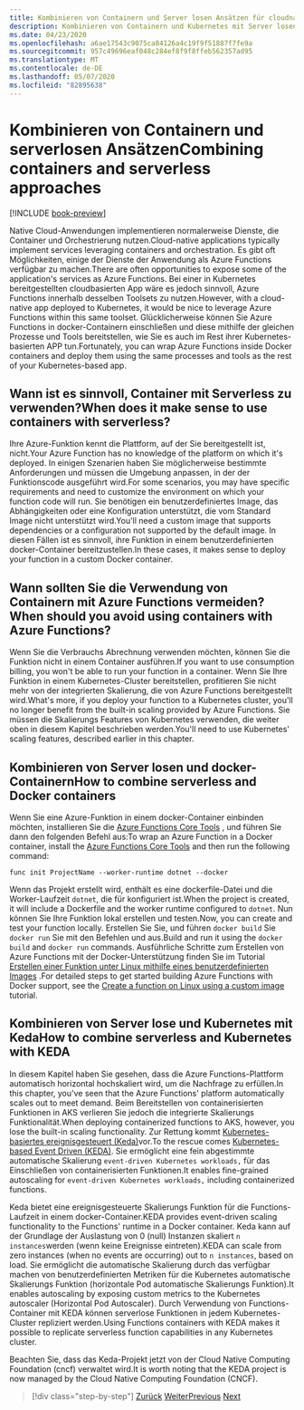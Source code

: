 ```yaml
---
title: Kombinieren von Containern und Server losen Ansätzen für cloudnative Dienste
description: Kombinieren von Containern und Kubernetes mit Server losen Ansätzen
ms.date: 04/23/2020
ms.openlocfilehash: a6ae17543c9075ca84126a4c19f9f51887f7fe9a
ms.sourcegitcommit: 957c49696eaf048c284ef8f9f8ffeb562357ad95
ms.translationtype: MT
ms.contentlocale: de-DE
ms.lasthandoff: 05/07/2020
ms.locfileid: "82895638"
---
```

# <a name="combining-containers-and-serverless-approaches"></a><span data-ttu-id="b6647-103">Kombinieren von Containern und serverlosen Ansätzen</span><span class="sxs-lookup"><span data-stu-id="b6647-103">Combining containers and serverless approaches</span></span>

[!INCLUDE [book-preview](../../../includes/book-preview.md)]

<span data-ttu-id="b6647-104">Native Cloud-Anwendungen implementieren normalerweise Dienste, die Container und Orchestrierung nutzen.</span><span class="sxs-lookup"><span data-stu-id="b6647-104">Cloud-native applications typically implement services leveraging containers and orchestration.</span></span> <span data-ttu-id="b6647-105">Es gibt oft Möglichkeiten, einige der Dienste der Anwendung als Azure Functions verfügbar zu machen.</span><span class="sxs-lookup"><span data-stu-id="b6647-105">There are often opportunities to expose some of the application's services as Azure Functions.</span></span> <span data-ttu-id="b6647-106">Bei einer in Kubernetes bereitgestellten cloudbasierten App wäre es jedoch sinnvoll, Azure Functions innerhalb desselben Toolsets zu nutzen.</span><span class="sxs-lookup"><span data-stu-id="b6647-106">However, with a cloud-native app deployed to Kubernetes, it would be nice to leverage Azure Functions within this same toolset.</span></span> <span data-ttu-id="b6647-107">Glücklicherweise können Sie Azure Functions in docker-Containern einschließen und diese mithilfe der gleichen Prozesse und Tools bereitstellen, wie Sie es auch im Rest ihrer Kubernetes-basierten APP tun.</span><span class="sxs-lookup"><span data-stu-id="b6647-107">Fortunately, you can wrap Azure Functions inside Docker containers and deploy them using the same processes and tools as the rest of your Kubernetes-based app.</span></span>

## <a name="when-does-it-make-sense-to-use-containers-with-serverless"></a><span data-ttu-id="b6647-108">Wann ist es sinnvoll, Container mit Serverless zu verwenden?</span><span class="sxs-lookup"><span data-stu-id="b6647-108">When does it make sense to use containers with serverless?</span></span>

<span data-ttu-id="b6647-109">Ihre Azure-Funktion kennt die Plattform, auf der Sie bereitgestellt ist, nicht.</span><span class="sxs-lookup"><span data-stu-id="b6647-109">Your Azure Function has no knowledge of the platform on which it's deployed.</span></span> <span data-ttu-id="b6647-110">In einigen Szenarien haben Sie möglicherweise bestimmte Anforderungen und müssen die Umgebung anpassen, in der der Funktionscode ausgeführt wird.</span><span class="sxs-lookup"><span data-stu-id="b6647-110">For some scenarios, you may have specific requirements and need to customize the environment on which your function code will run.</span></span> <span data-ttu-id="b6647-111">Sie benötigen ein benutzerdefiniertes Image, das Abhängigkeiten oder eine Konfiguration unterstützt, die vom Standard Image nicht unterstützt wird.</span><span class="sxs-lookup"><span data-stu-id="b6647-111">You'll need a custom image that supports dependencies or a configuration not supported by the default image.</span></span> <span data-ttu-id="b6647-112">In diesen Fällen ist es sinnvoll, ihre Funktion in einem benutzerdefinierten docker-Container bereitzustellen.</span><span class="sxs-lookup"><span data-stu-id="b6647-112">In these cases, it makes sense to deploy your function in a custom Docker container.</span></span>

## <a name="when-should-you-avoid-using-containers-with-azure-functions"></a><span data-ttu-id="b6647-113">Wann sollten Sie die Verwendung von Containern mit Azure Functions vermeiden?</span><span class="sxs-lookup"><span data-stu-id="b6647-113">When should you avoid using containers with Azure Functions?</span></span>

<span data-ttu-id="b6647-114">Wenn Sie die Verbrauchs Abrechnung verwenden möchten, können Sie die Funktion nicht in einem Container ausführen.</span><span class="sxs-lookup"><span data-stu-id="b6647-114">If you want to use consumption billing, you won't be able to run your function in a container.</span></span> <span data-ttu-id="b6647-115">Wenn Sie Ihre Funktion in einem Kubernetes-Cluster bereitstellen, profitieren Sie nicht mehr von der integrierten Skalierung, die von Azure Functions bereitgestellt wird.</span><span class="sxs-lookup"><span data-stu-id="b6647-115">What's more, if you deploy your function to a Kubernetes cluster, you'll no longer benefit from the built-in scaling provided by Azure Functions.</span></span> <span data-ttu-id="b6647-116">Sie müssen die Skalierungs Features von Kubernetes verwenden, die weiter oben in diesem Kapitel beschrieben werden.</span><span class="sxs-lookup"><span data-stu-id="b6647-116">You'll need to use Kubernetes' scaling features, described earlier in this chapter.</span></span>

## <a name="how-to-combine-serverless-and-docker-containers"></a><span data-ttu-id="b6647-117">Kombinieren von Server losen und docker-Containern</span><span class="sxs-lookup"><span data-stu-id="b6647-117">How to combine serverless and Docker containers</span></span>

<span data-ttu-id="b6647-118">Wenn Sie eine Azure-Funktion in einem docker-Container einbinden möchten, installieren Sie die [Azure Functions Core Tools](https://github.com/Azure/azure-functions-core-tools) , und führen Sie dann den folgenden Befehl aus:</span><span class="sxs-lookup"><span data-stu-id="b6647-118">To wrap an Azure Function in a Docker container, install the [Azure Functions Core Tools](https://github.com/Azure/azure-functions-core-tools) and then run the following command:</span></span>

```console
func init ProjectName --worker-runtime dotnet --docker
```

<span data-ttu-id="b6647-119">Wenn das Projekt erstellt wird, enthält es eine dockerfile-Datei und die Worker-Laufzeit `dotnet`, die für konfiguriert ist.</span><span class="sxs-lookup"><span data-stu-id="b6647-119">When the project is created, it will include a Dockerfile and the worker runtime configured to `dotnet`.</span></span> <span data-ttu-id="b6647-120">Nun können Sie Ihre Funktion lokal erstellen und testen.</span><span class="sxs-lookup"><span data-stu-id="b6647-120">Now, you can create and test your function locally.</span></span> <span data-ttu-id="b6647-121">Erstellen Sie Sie, und führen `docker build` Sie `docker run` Sie mit den Befehlen und aus.</span><span class="sxs-lookup"><span data-stu-id="b6647-121">Build and run it using the  `docker build` and `docker run` commands.</span></span> <span data-ttu-id="b6647-122">Ausführliche Schritte zum Erstellen von Azure Functions mit der Docker-Unterstützung finden Sie im Tutorial [Erstellen einer Funktion unter Linux mithilfe eines benutzerdefinierten Images](https://docs.microsoft.com/azure/azure-functions/functions-create-function-linux-custom-image) .</span><span class="sxs-lookup"><span data-stu-id="b6647-122">For detailed steps to get started building Azure Functions with Docker support, see the [Create a function on Linux using a custom image](https://docs.microsoft.com/azure/azure-functions/functions-create-function-linux-custom-image) tutorial.</span></span>

## <a name="how-to-combine-serverless-and-kubernetes-with-keda"></a><span data-ttu-id="b6647-123">Kombinieren von Server lose und Kubernetes mit Keda</span><span class="sxs-lookup"><span data-stu-id="b6647-123">How to combine serverless and Kubernetes with KEDA</span></span>

<span data-ttu-id="b6647-124">In diesem Kapitel haben Sie gesehen, dass die Azure Functions-Plattform automatisch horizontal hochskaliert wird, um die Nachfrage zu erfüllen.</span><span class="sxs-lookup"><span data-stu-id="b6647-124">In this chapter, you've seen that the Azure Functions' platform automatically scales out to meet demand.</span></span> <span data-ttu-id="b6647-125">Beim Bereitstellen von containerisierten Funktionen in AKS verlieren Sie jedoch die integrierte Skalierungs Funktionalität.</span><span class="sxs-lookup"><span data-stu-id="b6647-125">When deploying containerized functions to AKS, however, you lose the built-in scaling functionality.</span></span> <span data-ttu-id="b6647-126">Zur Rettung kommt [Kubernetes-basiertes ereignisgesteuert (Keda)](https://docs.microsoft.com/azure/azure-functions/functions-kubernetes-keda)vor.</span><span class="sxs-lookup"><span data-stu-id="b6647-126">To the rescue comes [Kubernetes-based Event Driven (KEDA)](https://docs.microsoft.com/azure/azure-functions/functions-kubernetes-keda).</span></span> <span data-ttu-id="b6647-127">Sie ermöglicht eine fein abgestimmte automatische Skalierung `event-driven Kubernetes workloads,` für das Einschließen von containerisierten Funktionen.</span><span class="sxs-lookup"><span data-stu-id="b6647-127">It enables fine-grained autoscaling for `event-driven Kubernetes workloads,` including containerized functions.</span></span>

<span data-ttu-id="b6647-128">Keda bietet eine ereignisgesteuerte Skalierungs Funktion für die Functions-Laufzeit in einem docker-Container.</span><span class="sxs-lookup"><span data-stu-id="b6647-128">KEDA provides event-driven scaling functionality to the Functions' runtime in a Docker container.</span></span> <span data-ttu-id="b6647-129">Keda kann auf der Grundlage der Auslastung von 0 (null) Instanzen skaliert `n instances`werden (wenn keine Ereignisse eintreten).</span><span class="sxs-lookup"><span data-stu-id="b6647-129">KEDA can scale from zero instances (when no events are occurring) out to `n instances`, based on load.</span></span> <span data-ttu-id="b6647-130">Sie ermöglicht die automatische Skalierung durch das verfügbar machen von benutzerdefinierten Metriken für die Kubernetes automatische Skalierungs Funktion (horizontale Pod automatische Skalierungs Funktion).</span><span class="sxs-lookup"><span data-stu-id="b6647-130">It enables autoscaling by exposing custom metrics to the Kubernetes autoscaler (Horizontal Pod Autoscaler).</span></span> <span data-ttu-id="b6647-131">Durch Verwendung von Functions-Container mit KEDA können serverlose Funktionen in jedem Kubernetes-Cluster repliziert werden.</span><span class="sxs-lookup"><span data-stu-id="b6647-131">Using Functions containers with KEDA makes it possible to replicate serverless function capabilities in any Kubernetes cluster.</span></span>

<span data-ttu-id="b6647-132">Beachten Sie, dass das Keda-Projekt jetzt von der Cloud Native Computing Foundation (cncf) verwaltet wird.</span><span class="sxs-lookup"><span data-stu-id="b6647-132">It is worth noting that the KEDA project is now managed by the Cloud Native Computing Foundation (CNCF).</span></span>

>[!div class="step-by-step"]
><span data-ttu-id="b6647-133">[Zurück](leverage-serverless-functions.md)
>[Weiter](deploy-containers-azure.md)</span><span class="sxs-lookup"><span data-stu-id="b6647-133">[Previous](leverage-serverless-functions.md)
[Next](deploy-containers-azure.md)</span></span>
